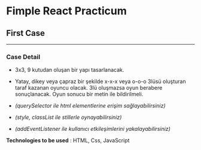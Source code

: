 # Fimple React Practicum

## First Case
---

### Case Detail

- 3x3, 9 kutudan oluşan bir yapı tasarlanacak.

- Yatay, dikey veya çapraz bir şekilde x-x-x veya o-o-o 3lüsü oluşturan taraf kazanan oyuncu olacak. 3lü oluşmazsa oyun berabere sonuçlanacak. Oyun sonucu bir metin ile bildirilmeli.

- *(querySelector ile html elementlerine erişim sağlayabilirsiniz)*

- *(style, classList ile stillerle oynayabilirsiniz)*

- *(addEventListener ile kullanıcı etkileşimlerini yakalayabilirsiniz)*

**Technologies to be used** : HTML, Css, JavaScript

